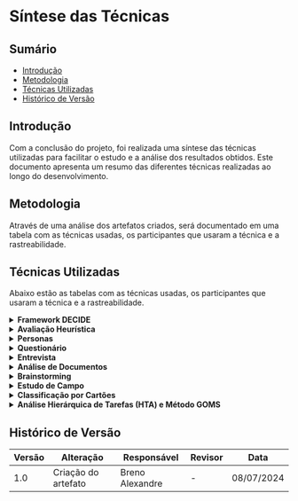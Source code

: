 # Síntese das Técnicas


## Sumário

- [Introdução](#Introdução)
- [Metodologia](#Metodologia)
- [Técnicas Utilizadas](#Técnicas-Utilizadas)
- [Histórico de Versão](#Histórico-de-Versão)


## Introdução

Com a conclusão do projeto, foi realizada uma síntese das técnicas utilizadas para facilitar o estudo e a análise dos resultados obtidos. Este documento apresenta um resumo das diferentes técnicas realizadas ao longo do desenvolvimento.


## Metodologia

Através de uma análise dos artefatos criados, será documentado em uma tabela com as técnicas usadas, os participantes que usaram a técnica e a rastreabilidade.


## Técnicas Utilizadas

Abaixo estão as tabelas com as técnicas usadas, os participantes que usaram a técnica e a rastreabilidade.

<details>

<summary><b>Framework DECIDE</b></summary>
<br>
<center>

<b>Tabela 1:</b> Técnica utilizada no projeto: Framework DECIDE.

| Participantes | Rastreabilidade |
| - | - |
| [Breno Alexandre](https://github.com/brenoalexandre0) | [Avaliação do site: Inep Enem](/planejamento/SitesAvaliados/Site_enem) |
| [Bruno Araújo](https://github.com/brunocva) | [Avaliação do site: Corpo de Bombeiros Militar do Distrito Federal](/planejamento/SitesAvaliados/CBMDF) |
| [Iago Passaglia](https://github.com/Paxxaglia) | [Avaliação do site: SIGAA - UnB](/planejamento/SitesAvaliados/Site_Sigaa) |
| [Larissa Stéfane](https://github.com/SkywalkerSupreme) | [Avaliação do site: Secretaria da Pessoa com Deficiência do GDF](/planejamento/SitesAvaliados/Site_Secretaria_PND_GDF) |
| [Luana Medeiros](https://github.com/LuaMedeiros) | [Avaliação do site: Alistamento Militar](/planejamento/SitesAvaliados/AlistamentoMilitar) |
| [Pedro Izarias](https://github.com/Izarias) | [Avaliação do site: Distribuição Linux Debian](/planejamento/SitesAvaliados/Site_Debian) |

<b>Autor:</b> <a href="https://github.com/brenoalexandre0/">Breno Alexandre</a>.

</center>

</details>


<details>

<summary><b>Avaliação Heurística</b></summary>
<br>
<center>

<b>Tabela 2:</b> Técnica utilizada no projeto: Avaliação Heurística.

| Participantes | Rastreabilidade |
| - | - |
| [Larissa Stéfane](https://github.com/SkywalkerSupreme) | [Avaliação por Heurísticas do SIGAA](/planejamento/SiteEscolhidoSIGAA/Avaliação_Heuristica_SIGAA) |

<b>Autor:</b> <a href="https://github.com/brenoalexandre0/">Breno Alexandre</a>.

</center>

</details>


<details>

<summary><b>Personas</b></summary>
<br>
<center>

<b>Tabela 3:</b> Técnica utilizada no projeto: Personas.

| Participantes | Rastreabilidade |
| - | - |
| [Bruno](https://github.com/brunocva), [Larissa](https://github.com/SkywalkerSupreme) e [Pedro](https://github.com/Izarias) | [Personas no Projeto](/PerfilUsuario/Personass/PersonasSIGAA) |

<b>Autor:</b> <a href="https://github.com/brenoalexandre0/">Breno Alexandre</a>.

</center>

</details>


<details>

<summary><b>Questionário</b></summary>
<br>
<center>

<b>Tabela 4:</b> Técnica utilizada no projeto: Questionário.

| Participantes | Rastreabilidade |
| - | - |
| [Larissa Stéfane](https://github.com/SkywalkerSupreme) | [Resultados do questionário para Professores](/PerfilUsuario/Professores/Questionarios/AnaliseResultados) |
| [Breno](https://github.com/brenoalexandre0), [Bruno](https://github.com/brunocva), [Iago](https://github.com/Paxxaglia), [Larissa](https://github.com/SkywalkerSupreme), [Luana](https://github.com/LuaMedeiros) e [Pedro](https://github.com/Izarias) | [Resultados do questionário para estudantes](/PerfilUsuario/Estudantes/Questionarios/AnáliseResultados) |

<b>Autor:</b> <a href="https://github.com/brenoalexandre0/">Breno Alexandre</a>.

</center>

</details>


<details>

<summary><b>Entrevista</b></summary>
<br>
<center>

<b>Tabela 5:</b> Técnica utilizada no projeto: Entrevista.

| Participantes | Rastreabilidade |
| - | - |
| Larissa Stéfane | [Entrevista com o professor André Barros de Sales](/PerfilUsuario/Professores/Entrevistas/Gravacoes/AndreSales) |
| Larissa Stéfane | [Entrevista com uma professora anônima](/PerfilUsuario/Professores/Entrevistas/Gravacoes/Anonimo) |
| Larissa Stéfane | [Entrevista com a professora Elaine Venson](/PerfilUsuario/Professores/Entrevistas/Gravacoes/ElaineVenson) |
| Larissa Stéfane | [Entrevista com o professor Mario de Oliveira Andrade](/PerfilUsuario/Professores/Entrevistas/Gravacoes/MarioAndrade) |
| Larissa Stéfane | [Entrevista com convidada especial: Cecília Alves](/PerfilUsuario/Estudantes/Entrevistas/Gravacao/CeciliaAlves) |
| Breno Alexandre | [Entrevista com a estudante Ana Clara Rosário Silva](/PerfilUsuario/Estudantes/Entrevistas/Gravacao/AnaClara) |
| Larissa Stéfane | [Entrevista com o estudante Bruno Martins Bomfim](/PerfilUsuario/Estudantes/Entrevistas/Gravacao/BrunoMartins) |
| Larissa Stéfane | [Entrevista com o estudante Caio Felipe Alves Braga](/PerfilUsuario/Estudantes/Entrevistas/Gravacao/CaioBraga) |
| Larissa Stéfane | [Entrevista com o estudante Carlos Gabriel Cardoso Ramos](/PerfilUsuario/Estudantes/Entrevistas/Gravacao/CarlosGabriel) |
| Larissa Stéfane | [Entrevista com o estudante Gabriel Lopes Barros](/PerfilUsuario/Estudantes/Entrevistas/Gravacao/GabrielLopes) |
| Larissa Stéfane | [Entrevista com o estudante Gabriel Rodrigo Martins de Andrade](/PerfilUsuario/Estudantes/Entrevistas/Gravacao/GabrielRodrigo) |
| Larissa Stéfane | [Entrevista com o estudante Isaque Santos](/PerfilUsuario/Estudantes/Entrevistas/Gravacao/IsaqueSantos) |
| Larissa Stéfane | [Entrevista com a estudante Lavínia Inácia Mota](/PerfilUsuario/Estudantes/Entrevistas/Gravacao/LavíniaInácia) |
| Larissa Stéfane | [Entrevista com o estudante Leonardo Gonçalvez Machado](/PerfilUsuario/Estudantes/Entrevistas/Gravacao/Leonardo) |
| Larissa Stéfane | [Entrevista com o estudante Rodrigo Vaz](/PerfilUsuario/Estudantes/Entrevistas/Gravacao/RodrigoVaz) |
| Breno Alexandre | [Entrevista com o servidor Francisco Cesar Borges Silva (Chiquinho)](/PerfilUsuario/Tecnicos/Entrevistas/Gravacao/Francisco(Chiquinho)) |
| Bruno Araújo | [Entrevista com a servidora Andressa Novais Rodrigues](/PerfilUsuario/Tecnicos/Entrevistas/Gravacao/Andressa) |
| Breno, Bruno, Iago, Larissa e Pedro | [Execução das Entrevistas para Avaliação do Storyboard e da Análise de Tarefas](/DesignAvaliaçãoDesenvolvimento/Nível1/Entrevistas_Avaliacao/Execucao_Entrevistas) |
| Breno, Bruno, Iago, Larissa, Luana e Pedro | [Execução das Entrevistas para Avaliação dos Protótipos de Papel das funcionalidades](/DesignAvaliaçãoDesenvolvimento/Nível2/Entrevistas/ExecucaoEntrevistas) |
| Bruno, Iago, Larissa e Pedro | [Entrevistas da Avaliação do Protótipo de Alta Fidelidade](/DesignAvaliaçãoDesenvolvimento/Nível3/Entrevistas) |

<b>Autor:</b> <a href="https://github.com/brenoalexandre0/">Breno Alexandre</a>.

</center>

</details>


<details>

<summary><b>Análise de Documentos</b></summary>
<br>
<center>

<b>Tabela 6:</b> Técnica utilizada no projeto: Análise de Documentos.

| Participantes | Rastreabilidade |
| - | - |
| Larissa Stéfane | [Análise de Documentos: Professores](/PerfilUsuario/Professores/AnaliseDocumentoProfessor) |
| Larissa Stéfane | [Análise de Documentos: Estudantes](/PerfilUsuario/Estudantes/AnaliseDocumentalEstudantes) |
| Larissa Stéfane | [Análise de Documentos: Servidores Técnicos e Administrativos](/PerfilUsuario/Tecnicos/analiseDocumentosServidores) |

<b>Autor:</b> <a href="https://github.com/brenoalexandre0/">Breno Alexandre</a>.

</center>

</details>


<details>

<summary><b>Brainstorming</b></summary>
<br>
<center>

<b>Tabela 7:</b> Técnica utilizada no projeto: Brainstorming.

| Participantes | Rastreabilidade |
| - | - |
| Breno, Bruno e Iago | [Desenvolvimento do Brainstorming](/IdentificacaoNecessidadesUsuario/ExecBrainstorm) |

<b>Autor:</b> <a href="https://github.com/brenoalexandre0/">Breno Alexandre</a>.

</center>

</details>


<details>

<summary><b>Estudo de Campo</b></summary>
<br>
<center>

<b>Tabela 8:</b> Técnica utilizada no projeto: Estudo de Campo.

| Participantes | Rastreabilidade |
| - | - |
| Pedro Izarias | [Desenvolvimento do Estudo de Campo](/IdentificacaoNecessidadesUsuario/DesenvolvimentoEstudosDeCampo) |

<b>Autor:</b> <a href="https://github.com/brenoalexandre0/">Breno Alexandre</a>.

</center>

</details>


<details>

<summary><b>Classificação por Cartões</b></summary>
<br>
<center>

<b>Tabela 9:</b> Técnica utilizada no projeto: Classificação por Cartões.

| Participantes | Rastreabilidade |
| - | - |
| Luana e Pedro | [Desenvolvimento da Classificação por Cartões](/IdentificacaoNecessidadesUsuario/DesenvolvimentoClassificaCartoes) |

<b>Autor:</b> <a href="https://github.com/brenoalexandre0/">Breno Alexandre</a>.

</center>

</details>


<details>

<summary><b>Análise Hierárquica de Tarefas (HTA) e Método GOMS</b></summary>
<br>
<center>

<b>Tabela 10:</b> Técnica utilizada no projeto: Análise Hierárquica de Tarefas (HTA) e Método GOMS.

| Participantes | Rastreabilidade |
| - | - |
| Bruno Araújo | [Análise Declaração de Bolsista](/Requisitos1/AnaliseTarefas/Bolsas/DeclaraçãodeBolsista2) |
| Bruno Araújo | [Análise de Tarefas: Solicitação de Bolsas](/Requisitos1/AnaliseTarefas/Bolsas/SolicitaçãodeBolsasHTA) |
| Iago Passaglia | [Análise de Tarefas: Tarefas de estágio na visão do estudante (GOMS)](/Requisitos1/AnaliseTarefas/Estagio/estagioGoms) |
| Iago Passaglia | [Análise Hierárquica de Tarefas no SIGAA - Aba Estágio (Visão do aluno)](/Requisitos1/AnaliseTarefas/Estagio/estagioHierarquica) |
| Luana Medeiros | [Análise de Tarefas: Histórico](/Requisitos1/AnaliseTarefas/Histórico/AnaliseHistorico) |
| Pedro Izarias | [Análise de Tarefas: Tarefas de estágio na visão do estudante (GOMS)](/Requisitos1/AnaliseTarefas/Matrícula/MatriculaGOMS) |
| Pedro Izarias | [Análise Hierárquica de Tarefas no SIGAA - Matrícula (Visão do aluno)](/Requisitos1/AnaliseTarefas/Matrícula/FazerMatriculaHierarquica) |
| Larissa Stéfane | [Análise de Tarefas: Pedido de Monitoria na visão do estudante](/Requisitos1/AnaliseTarefas/Monitoria/AnálisePedidoMonitoria) |
| Larissa Stéfane | [Análise de Tarefas: Monitoramento da Monitoria](/Requisitos1/AnaliseTarefas/Monitoria/AnaliseMonitoramentoMonitoria) |
| Larissa Stéfane | [Análise de Tarefas: Analisar monitor na visão do estudante](/Requisitos1/AnaliseTarefas/Monitoria/AnaliseAvaliarMonitor) |
| Breno Alexandre | [Análise de Tarefas: Aba do Restaurante Universitário na visão do estudante](/Requisitos1/AnaliseTarefas/RestauranteUniversitário/AnáliseRU) |

<b>Autor:</b> <a href="https://github.com/brenoalexandre0/">Breno Alexandre</a>.

</center>

</details>


## Histórico de Versão

| Versão | Alteração | Responsável | Revisor | Data |
| - | - | - | - | - |
| 1.0 | Criação do artefato | Breno Alexandre | - | 08/07/2024 |
